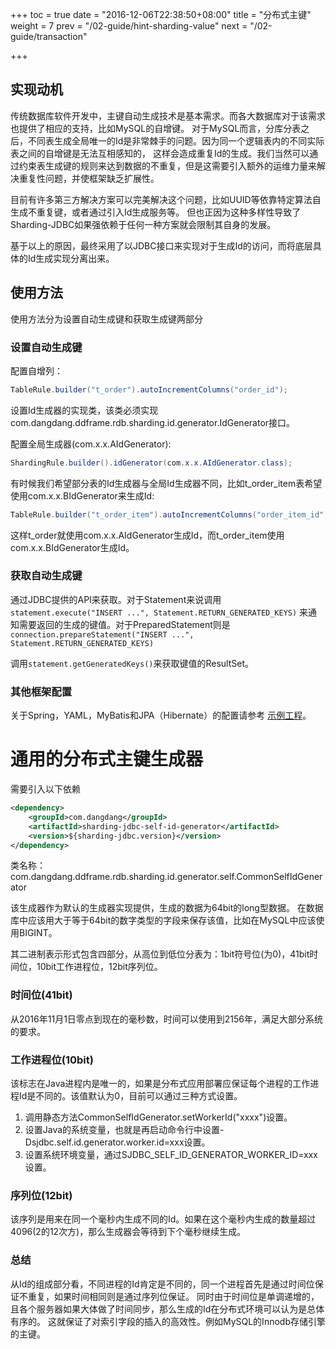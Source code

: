 +++
toc = true
date = "2016-12-06T22:38:50+08:00"
title = "分布式主键"
weight = 7
prev = "/02-guide/hint-sharding-value"
next = "/02-guide/transaction"

+++

## 实现动机

传统数据库软件开发中，主键自动生成技术是基本需求。而各大数据库对于该需求也提供了相应的支持，比如MySQL的自增键。
对于MySQL而言，分库分表之后，不同表生成全局唯一的Id是非常棘手的问题。因为同一个逻辑表内的不同实际表之间的自增键是无法互相感知的，
这样会造成重复Id的生成。我们当然可以通过约束表生成键的规则来达到数据的不重复，但是这需要引入额外的运维力量来解决重复性问题，并使框架缺乏扩展性。

目前有许多第三方解决方案可以完美解决这个问题，比如UUID等依靠特定算法自生成不重复键，或者通过引入Id生成服务等。
但也正因为这种多样性导致了Sharding-JDBC如果强依赖于任何一种方案就会限制其自身的发展。

基于以上的原因，最终采用了以JDBC接口来实现对于生成Id的访问，而将底层具体的Id生成实现分离出来。

## 使用方法

使用方法分为设置自动生成键和获取生成键两部分

### 设置自动生成键

配置自增列：

```java
TableRule.builder("t_order").autoIncrementColumns("order_id");
```

设置Id生成器的实现类，该类必须实现com.dangdang.ddframe.rdb.sharding.id.generator.IdGenerator接口。

配置全局生成器(com.x.x.AIdGenerator):

```java
ShardingRule.builder().idGenerator(com.x.x.AIdGenerator.class);

```

有时候我们希望部分表的Id生成器与全局Id生成器不同，比如t_order_item表希望使用com.x.x.BIdGenerator来生成Id:

```java
TableRule.builder("t_order_item").autoIncrementColumns("order_item_id", com.x.x.BIdGenerator.class);
```

这样t_order就使用com.x.x.AIdGenerator生成Id，而t_order_item使用com.x.x.BIdGenerator生成Id。


### 获取自动生成键

通过JDBC提供的API来获取。对于Statement来说调用```statement.execute("INSERT ...", Statement.RETURN_GENERATED_KEYS)```
来通知需要返回的生成的键值。对于PreparedStatement则是```connection.prepareStatement("INSERT ...", Statement.RETURN_GENERATED_KEYS)```

调用```statement.getGeneratedKeys()```来获取键值的ResultSet。

### 其他框架配置

关于Spring，YAML，MyBatis和JPA（Hibernate）的配置请参考
[示例工程](https://github.com/dangdangdotcom/sharding-jdbc/tree/master/sharding-jdbc-example)。

# 通用的分布式主键生成器

需要引入以下依赖

```xml
<dependency>
    <groupId>com.dangdang</groupId>
    <artifactId>sharding-jdbc-self-id-generator</artifactId>
    <version>${sharding-jdbc.version}</version>
</dependency>
```
类名称：com.dangdang.ddframe.rdb.sharding.id.generator.self.CommonSelfIdGenerator

该生成器作为默认的生成器实现提供，生成的数据为64bit的long型数据。
在数据库中应该用大于等于64bit的数字类型的字段来保存该值，比如在MySQL中应该使用BIGINT。

其二进制表示形式包含四部分，从高位到低位分表为：1bit符号位(为0)，41bit时间位，10bit工作进程位，12bit序列位。

### 时间位(41bit)

从2016年11月1日零点到现在的毫秒数，时间可以使用到2156年，满足大部分系统的要求。

### 工作进程位(10bit)

该标志在Java进程内是唯一的，如果是分布式应用部署应保证每个进程的工作进程Id是不同的。该值默认为0，目前可以通过三种方式设置。

 1. 调用静态方法CommonSelfIdGenerator.setWorkerId("xxxx")设置。
 1. 设置Java的系统变量，也就是再启动命令行中设置-Dsjdbc.self.id.generator.worker.id=xxx设置。
 1. 设置系统环境变量，通过SJDBC_SELF_ID_GENERATOR_WORKER_ID=xxx设置。

### 序列位(12bit)

该序列是用来在同一个毫秒内生成不同的Id。如果在这个毫秒内生成的数量超过4096(2的12次方)，那么生成器会等待到下个毫秒继续生成。

### 总结

从Id的组成部分看，不同进程的Id肯定是不同的，同一个进程首先是通过时间位保证不重复，如果时间相同则是通过序列位保证。
同时由于时间位是单调递增的，且各个服务器如果大体做了时间同步，那么生成的Id在分布式环境可以认为是总体有序的。
这就保证了对索引字段的插入的高效性。例如MySQL的Innodb存储引擎的主键。